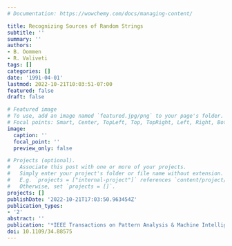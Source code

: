 ```yaml
---
# Documentation: https://wowchemy.com/docs/managing-content/

title: Recognizing Sources of Random Strings
subtitle: ''
summary: ''
authors:
- B. Oommen
- R. Valiveti
tags: []
categories: []
date: '1991-04-01'
lastmod: 2022-10-21T10:03:51-07:00
featured: false
draft: false

# Featured image
# To use, add an image named `featured.jpg/png` to your page's folder.
# Focal points: Smart, Center, TopLeft, Top, TopRight, Left, Right, BottomLeft, Bottom, BottomRight.
image:
  caption: ''
  focal_point: ''
  preview_only: false

# Projects (optional).
#   Associate this post with one or more of your projects.
#   Simply enter your project's folder or file name without extension.
#   E.g. `projects = ["internal-project"]` references `content/project/deep-learning/index.md`.
#   Otherwise, set `projects = []`.
projects: []
publishDate: '2022-10-21T17:03:50.963454Z'
publication_types:
- '2'
abstract: ''
publication: '*IEEE Transactions on Pattern Analysis & Machine Intelligence*'
doi: 10.1109/34.88575
---
```

